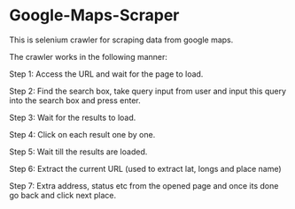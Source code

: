 # Google-Maps-Scraper
This is selenium crawler for scraping data from google maps. 

The crawler works in the following manner:

Step 1: Access the URL and wait for the page to load.

Step 2: Find the search box, take query input from user and input this query into the search box and press enter.

Step 3: Wait for the results to load.

Step 4: Click on each result one by one.

Step 5: Wait till the results are loaded.

Step 6: Extract the current URL (used to extract lat, longs and place name)

Step 7: Extra address, status etc from the opened page and once its done go back and click next place.

